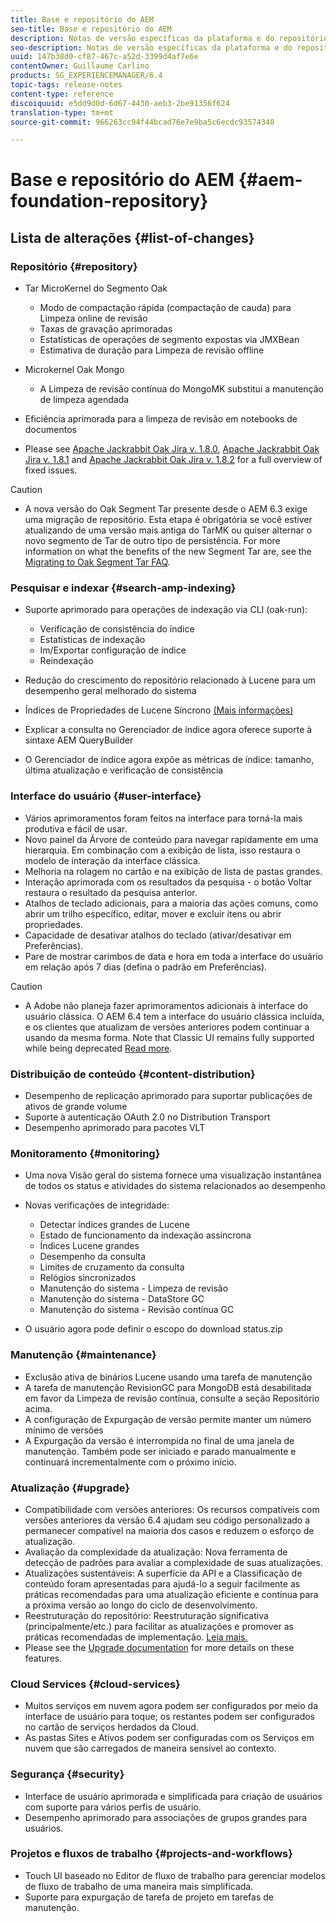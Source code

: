 ```yaml
---
title: Base e repositório do AEM
seo-title: Base e repositório do AEM
description: Notas de versão específicas da plataforma e do repositório do AEM no Adobe Experience Manager 6.3.
seo-description: Notas de versão específicas da plataforma e do repositório do AEM no Adobe Experience Manager 6.3.
uuid: 147b38d0-cf87-467c-a52d-3399d4af7e6e
contentOwner: Guillaume Carlino
products: SG_EXPERIENCEMANAGER/6.4
topic-tags: release-notes
content-type: reference
discoiquuid: e5dd9d0d-6d67-4430-aeb3-2be91356f624
translation-type: tm+mt
source-git-commit: 966263cc94f44bcad76e7e9ba5c6ecdc93574348

---
```



# Base e repositório do AEM {#aem-foundation-repository}

## Lista de alterações {#list-of-changes}

### Repositório {#repository}

* Tar MicroKernel do Segmento Oak

   * Modo de compactação rápida (compactação de cauda) para Limpeza online de revisão
   * Taxas de gravação aprimoradas
   * Estatísticas de operações de segmento expostas via JMXBean
   * Estimativa de duração para Limpeza de revisão offline

* Microkernel Oak Mongo

   * A Limpeza de revisão contínua do MongoMK substitui a manutenção de limpeza agendada

* Eficiência aprimorada para a limpeza de revisão em notebooks de documentos
* Please see [Apache Jackrabbit Oak Jira v. 1.8.0](https://archive.apache.org/dist/jackrabbit/oak/1.8.0/RELEASE-NOTES.txt), [Apache Jackrabbit Oak Jira v. 1.8.1](https://archive.apache.org/dist/jackrabbit/oak/1.8.1/RELEASE-NOTES.txt) and [Apache Jackrabbit Oak Jira v. 1.8.2](https://archive.apache.org/dist/jackrabbit/oak/1.8.2/RELEASE-NOTES.txt) for a full overview of fixed issues.

>[!CAUTION]
>
>* A nova versão do Oak Segment Tar presente desde o AEM 6.3 exige uma migração de repositório. Esta etapa é obrigatória se você estiver atualizando de uma versão mais antiga do TarMK ou quiser alternar o novo segmento de Tar de outro tipo de persistência. For more information on what the benefits of the new Segment Tar are, see the [Migrating to Oak Segment Tar FAQ](/help/sites-deploying/revision-cleanup.md#migrating-to-oak-segment-tar).
>



### Pesquisar e indexar {#search-amp-indexing}

* Suporte aprimorado para operações de indexação via CLI (oak-run):

   * Verificação de consistência do índice
   * Estatísticas de indexação
   * Im/Exportar configuração de índice
   * Reindexação

* Redução do crescimento do repositório relacionado à Lucene para um desempenho geral melhorado do sistema
* Índices de Propriedades de Lucene Síncrono [(Mais informações)](https://wiki.apache.org/jackrabbit/Synchronous%20Lucene%20Property%20Indexes)
* Explicar a consulta no Gerenciador de índice agora oferece suporte à sintaxe AEM QueryBuilder
* O Gerenciador de índice agora expõe as métricas de índice: tamanho, última atualização e verificação de consistência

### Interface do usuário {#user-interface}

* Vários aprimoramentos foram feitos na interface para torná-la mais produtiva e fácil de usar.
* Novo painel da Árvore de conteúdo para navegar rapidamente em uma hierarquia. Em combinação com a exibição de lista, isso restaura o modelo de interação da interface clássica.
* Melhoria na rolagem no cartão e na exibição de lista de pastas grandes.
* Interação aprimorada com os resultados da pesquisa - o botão Voltar restaura o resultado da pesquisa anterior.
* Atalhos de teclado adicionais, para a maioria das ações comuns, como abrir um trilho específico, editar, mover e excluir itens ou abrir propriedades.
* Capacidade de desativar atalhos do teclado (ativar/desativar em Preferências).
* Pare de mostrar carimbos de data e hora em toda a interface do usuário em relação após 7 dias (defina o padrão em Preferências).

>[!CAUTION]
>
>* A Adobe não planeja fazer aprimoramentos adicionais à interface do usuário clássica. O AEM 6.4 tem a interface do usuário clássica incluída, e os clientes que atualizam de versões anteriores podem continuar a usando da mesma forma. Note that Classic UI remains fully supported while being deprecated [Read more](/help/sites-deploying/ui-recommendations.md).
>



### Distribuição de conteúdo {#content-distribution}

* Desempenho de replicação aprimorado para suportar publicações de ativos de grande volume
* Suporte à autenticação OAuth 2.0 no Distribution Transport
* Desempenho aprimorado para pacotes VLT

### Monitoramento {#monitoring}

* Uma nova Visão geral do sistema fornece uma visualização instantânea de todos os status e atividades do sistema relacionados ao desempenho
* Novas verificações de integridade:

   * Detectar índices grandes de Lucene
   * Estado de funcionamento da indexação assíncrona
   * Índices Lucene grandes
   * Desempenho da consulta
   * Limites de cruzamento da consulta
   * Relógios sincronizados
   * Manutenção do sistema - Limpeza de revisão
   * Manutenção do sistema - DataStore GC
   * Manutenção do sistema - Revisão contínua GC

* O usuário agora pode definir o escopo do download status.zip

### Manutenção {#maintenance}

* Exclusão ativa de binários Lucene usando uma tarefa de manutenção
* A tarefa de manutenção RevisionGC para MongoDB está desabilitada em favor da Limpeza de revisão contínua, consulte a seção Repositório acima.
* A configuração de Expurgação de versão permite manter um número mínimo de versões
* A Expurgação da versão é interrompida no final de uma janela de manutenção. Também pode ser iniciado e parado manualmente e continuará incrementalmente com o próximo início.

### Atualização {#upgrade}

* Compatibilidade com versões anteriores: Os recursos compatíveis com versões anteriores da versão 6.4 ajudam seu código personalizado a permanecer compatível na maioria dos casos e reduzem o esforço de atualização.
* Avaliação da complexidade da atualização: Nova ferramenta de detecção de padrões para avaliar a complexidade de suas atualizações.
* Atualizações sustentáveis: A superfície da API e a Classificação de conteúdo foram apresentadas para ajudá-lo a seguir facilmente as práticas recomendadas para uma atualização eficiente e contínua para a próxima versão ao longo do ciclo de desenvolvimento.
* Reestruturação do repositório: Reestruturação significativa (principalmente/etc.) para facilitar as atualizações e promover as práticas recomendadas de implementação. [Leia mais.](/help/sites-deploying/repository-restructuring.md)
* Please see the [Upgrade documentation](/help/sites-deploying/upgrade.md) for more details on these features.

### Cloud Services {#cloud-services}

* Muitos serviços em nuvem agora podem ser configurados por meio da interface de usuário para toque; os restantes podem ser configurados no cartão de serviços herdados da Cloud.
* As pastas Sites e Ativos podem ser configuradas com os Serviços em nuvem que são carregados de maneira sensível ao contexto.

### Segurança {#security}

* Interface de usuário aprimorada e simplificada para criação de usuários com suporte para vários perfis de usuário.
* Desempenho aprimorado para associações de grupos grandes para usuários.

### Projetos e fluxos de trabalho {#projects-and-workflows}

* Touch UI baseado no Editor de fluxo de trabalho para gerenciar modelos de fluxo de trabalho de uma maneira mais simplificada.
* Suporte para expurgação de tarefa de projeto em tarefas de manutenção.


